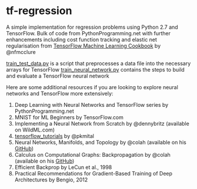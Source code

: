 # tf-regression
A simple implementation for regression problems using Python 2.7 and TensorFlow. Bulk of code from PythonProgramming.net with further enhancements including cost function tracking and elastic net regularisation from [TensorFlow Machine Learning Cookbook](https://github.com/nfmcclure/tensorflow_cookbook) by @nfmcclure

[train_test_data.py](train_test_data.py) is a script that preprocesses a data file into the necessary arrays for TensorFlow
[train_neural_network.py](train_neural_network.py) contains the steps to build and evaluate a TensorFlow neural network

Here are some additional resources if you are looking to explore neural networks and TensorFlow more extensively:

1. Deep Learning with Neural Networks and TensorFlow series by PythonProgramming.net
2. MNIST for ML Beginners by TensorFlow.com
3. Implementing a Neural Network from Scratch by @dennybritz (available on WildML.com)
4. [tensorflow_tutorials](https://github.com/pkmital/tensorflow_tutorials) by @pkmital 
5. Neural Networks, Manifolds, and Topology by @colah (available on his [GitHub](http://colah.github.io/))
6. Calculus on Computational Graphs: Backpropagation by @colah (available on his [GitHub](http://colah.github.io/)) 
7. Efficient Backprop by LeCun et al., 1998 
8. Practical Recommendations for Gradient-Based Training of Deep Architectures by Bengio, 2012
